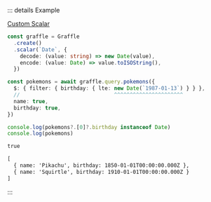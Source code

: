 ::: details Example

<div class="ExampleSnippet">
<a href="../../examples/custom-scalar/custom-scalar">Custom Scalar</a>

<!-- dprint-ignore-start -->
```ts twoslash
const graffle = Graffle
  .create()
  .scalar(`Date`, {
    decode: (value: string) => new Date(value),
    encode: (value: Date) => value.toISOString(),
  })

const pokemons = await graffle.query.pokemons({
  $: { filter: { birthday: { lte: new Date(`1987-01-13`) } } },
  //                              ^^^^^^^^^^^^^^^^^^^^^^
  name: true,
  birthday: true,
})

console.log(pokemons?.[0]?.birthday instanceof Date)
console.log(pokemons)
```
<!-- dprint-ignore-end -->

<!-- dprint-ignore-start -->
```txt
true
```
<!-- dprint-ignore-end -->
<!-- dprint-ignore-start -->
```txt
[
  { name: 'Pikachu', birthday: 1850-01-01T00:00:00.000Z },
  { name: 'Squirtle', birthday: 1910-01-01T00:00:00.000Z }
]
```
<!-- dprint-ignore-end -->

</div>
:::

